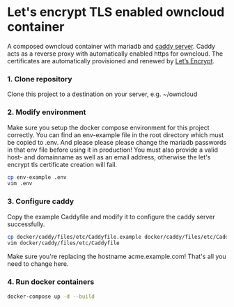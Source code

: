 Let's encrypt TLS enabled owncloud container
============================================

A composed owncloud container with mariadb and [caddy server](https://caddyserver.com/). Caddy acts as a reverse proxy with automatically enabled https for owncloud. The certificates are automatically provisioned and renewed by [Let’s Encrypt](https://letsencrypt.org/).

### 1. Clone repository

Clone this project to a destination on your server, e.g. ~/owncloud

### 2. Modify environment

Make sure you setup the docker compose environment for this project correctly. You can find an env-example file in the root directory which must be copied to .env. And please please please change the mariadb passwords in that env file before using it in production! You must also provide a valid host- and domainname as well as an email address, otherwise the let's encrypt tls certificate creation will fail.

```bash
cp env-example .env
vim .env
```

### 3. Configure caddy

Copy the example Caddyfile and modify it to configure the caddy server successfully.

```bash
cp docker/caddy/files/etc/Caddyfile.example docker/caddy/files/etc/Caddyfile
vim docker/caddy/files/etc/Caddyfile
```

Make sure you're replacing the hostname acme.example.com! That's all you need to change here.

### 4. Run docker containers

```bash
docker-compose up -d --build
```
